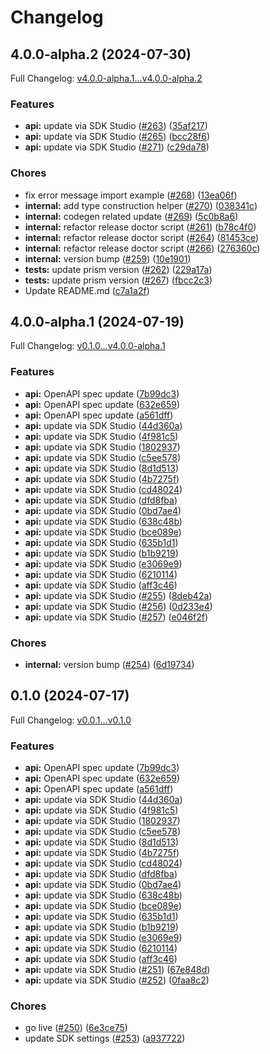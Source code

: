 # Changelog

## 4.0.0-alpha.2 (2024-07-30)

Full Changelog: [v4.0.0-alpha.1...v4.0.0-alpha.2](https://github.com/intercom/python-intercom/compare/v4.0.0-alpha.1...v4.0.0-alpha.2)

### Features

* **api:** update via SDK Studio ([#263](https://github.com/intercom/python-intercom/issues/263)) ([35af217](https://github.com/intercom/python-intercom/commit/35af217c3ce6fb0ac47aa0ecde8a08a99b4819ed))
* **api:** update via SDK Studio ([#265](https://github.com/intercom/python-intercom/issues/265)) ([bcc28f6](https://github.com/intercom/python-intercom/commit/bcc28f659e15461bf4b0308720e5cac7b088f273))
* **api:** update via SDK Studio ([#271](https://github.com/intercom/python-intercom/issues/271)) ([c29da78](https://github.com/intercom/python-intercom/commit/c29da7803e93ca8046292a8036b0000767c0fd29))


### Chores

* fix error message import example ([#268](https://github.com/intercom/python-intercom/issues/268)) ([13ea06f](https://github.com/intercom/python-intercom/commit/13ea06f33714036c77082340858ce2207a5854e1))
* **internal:** add type construction helper ([#270](https://github.com/intercom/python-intercom/issues/270)) ([038341c](https://github.com/intercom/python-intercom/commit/038341c1f602021861754f1c5a75d4b284192885))
* **internal:** codegen related update ([#269](https://github.com/intercom/python-intercom/issues/269)) ([5c0b8a6](https://github.com/intercom/python-intercom/commit/5c0b8a60732430e13cc75a2eb02f643b7aca291f))
* **internal:** refactor release doctor script ([#261](https://github.com/intercom/python-intercom/issues/261)) ([b78c4f0](https://github.com/intercom/python-intercom/commit/b78c4f0ac7ee4a571d0be0c08b313bce3134a019))
* **internal:** refactor release doctor script ([#264](https://github.com/intercom/python-intercom/issues/264)) ([81453ce](https://github.com/intercom/python-intercom/commit/81453cea53317789d7fff13c8c68509f6f700462))
* **internal:** refactor release doctor script ([#266](https://github.com/intercom/python-intercom/issues/266)) ([276360c](https://github.com/intercom/python-intercom/commit/276360c3cad7c86e0629b4762f8c3e8469894e01))
* **internal:** version bump ([#259](https://github.com/intercom/python-intercom/issues/259)) ([10e1901](https://github.com/intercom/python-intercom/commit/10e190128e63b17011af01bb5b0d927d6977809c))
* **tests:** update prism version ([#262](https://github.com/intercom/python-intercom/issues/262)) ([229a17a](https://github.com/intercom/python-intercom/commit/229a17ad3b474dd230561a3dcf2eaf19f7189c20))
* **tests:** update prism version ([#267](https://github.com/intercom/python-intercom/issues/267)) ([fbcc2c3](https://github.com/intercom/python-intercom/commit/fbcc2c373d0b7147f7fb92d3026226713ebb9b90))
* Update README.md ([c7a1a2f](https://github.com/intercom/python-intercom/commit/c7a1a2f2c99c4f550d92e6b5e2170f2b5e734ea2))

## 4.0.0-alpha.1 (2024-07-19)

Full Changelog: [v0.1.0...v4.0.0-alpha.1](https://github.com/intercom/python-intercom/compare/v0.1.0...v4.0.0-alpha.1)

### Features

* **api:** OpenAPI spec update ([7b99dc3](https://github.com/intercom/python-intercom/commit/7b99dc3ea6ce3c61845510a06f313624d92db628))
* **api:** OpenAPI spec update ([632e659](https://github.com/intercom/python-intercom/commit/632e659f6a0694e1c262e77d8a1da664e67488fa))
* **api:** OpenAPI spec update ([a561dff](https://github.com/intercom/python-intercom/commit/a561dffa1225722412e78890ea2668f58a3d6aa9))
* **api:** update via SDK Studio ([44d360a](https://github.com/intercom/python-intercom/commit/44d360a2e477e2e3cbc2441a2f1ef6dae51e6331))
* **api:** update via SDK Studio ([4f981c5](https://github.com/intercom/python-intercom/commit/4f981c5818eb35a61bcd98952c30322cce6b4e77))
* **api:** update via SDK Studio ([1802937](https://github.com/intercom/python-intercom/commit/1802937e0c6c1366861f4d54d62335b132a6aca8))
* **api:** update via SDK Studio ([c5ee578](https://github.com/intercom/python-intercom/commit/c5ee5781b766f90017b9e40e040dc6ee4010b403))
* **api:** update via SDK Studio ([8d1d513](https://github.com/intercom/python-intercom/commit/8d1d5135cd2ad5a9e92116611e42e5ce471e4c55))
* **api:** update via SDK Studio ([4b7275f](https://github.com/intercom/python-intercom/commit/4b7275faddb82e20d8beb21ad5d1edf8d1ff4e39))
* **api:** update via SDK Studio ([cd48024](https://github.com/intercom/python-intercom/commit/cd480246a573bc08a1cc1182a318f1b3a3b6d709))
* **api:** update via SDK Studio ([dfd8fba](https://github.com/intercom/python-intercom/commit/dfd8fbaea39b1e55b22ee632f7558e96a349e473))
* **api:** update via SDK Studio ([0bd7ae4](https://github.com/intercom/python-intercom/commit/0bd7ae43a2ecfb9f6a190e50a72a139e772a279f))
* **api:** update via SDK Studio ([638c48b](https://github.com/intercom/python-intercom/commit/638c48b6b6aa01b49232d89b8a8e8509055fc062))
* **api:** update via SDK Studio ([bce089e](https://github.com/intercom/python-intercom/commit/bce089efbaf0406130d1ded51c15b752f332bc94))
* **api:** update via SDK Studio ([635b1d1](https://github.com/intercom/python-intercom/commit/635b1d18a40f730ab28529301297a809e1c9d5dc))
* **api:** update via SDK Studio ([b1b9219](https://github.com/intercom/python-intercom/commit/b1b92197c2758c1f121f52cf636033c4b9ba6f42))
* **api:** update via SDK Studio ([e3069e9](https://github.com/intercom/python-intercom/commit/e3069e903f7188941c2a6f69a982bf6e49a04313))
* **api:** update via SDK Studio ([6210114](https://github.com/intercom/python-intercom/commit/62101148adf4ecf0b5aeea53b110feaaba296ede))
* **api:** update via SDK Studio ([aff3c46](https://github.com/intercom/python-intercom/commit/aff3c46f12717bee8bc2a662cd99f34c73e959af))
* **api:** update via SDK Studio ([#255](https://github.com/intercom/python-intercom/issues/255)) ([8deb42a](https://github.com/intercom/python-intercom/commit/8deb42ab24714983c947bdef4efef870daaec3fc))
* **api:** update via SDK Studio ([#256](https://github.com/intercom/python-intercom/issues/256)) ([0d233e4](https://github.com/intercom/python-intercom/commit/0d233e4dbe68cb7c248482730102077e0db7de08))
* **api:** update via SDK Studio ([#257](https://github.com/intercom/python-intercom/issues/257)) ([e046f2f](https://github.com/intercom/python-intercom/commit/e046f2fd31706c3cb6c2b94e57d712a4f3323fc6))


### Chores

* **internal:** version bump ([#254](https://github.com/intercom/python-intercom/issues/254)) ([6d19734](https://github.com/intercom/python-intercom/commit/6d197342dd213266ed131ed30aba33ef2f8840b7))

## 0.1.0 (2024-07-17)

Full Changelog: [v0.0.1...v0.1.0](https://github.com/intercom/python-intercom/compare/v0.0.1...v0.1.0)

### Features

* **api:** OpenAPI spec update ([7b99dc3](https://github.com/intercom/python-intercom/commit/7b99dc3ea6ce3c61845510a06f313624d92db628))
* **api:** OpenAPI spec update ([632e659](https://github.com/intercom/python-intercom/commit/632e659f6a0694e1c262e77d8a1da664e67488fa))
* **api:** OpenAPI spec update ([a561dff](https://github.com/intercom/python-intercom/commit/a561dffa1225722412e78890ea2668f58a3d6aa9))
* **api:** update via SDK Studio ([44d360a](https://github.com/intercom/python-intercom/commit/44d360a2e477e2e3cbc2441a2f1ef6dae51e6331))
* **api:** update via SDK Studio ([4f981c5](https://github.com/intercom/python-intercom/commit/4f981c5818eb35a61bcd98952c30322cce6b4e77))
* **api:** update via SDK Studio ([1802937](https://github.com/intercom/python-intercom/commit/1802937e0c6c1366861f4d54d62335b132a6aca8))
* **api:** update via SDK Studio ([c5ee578](https://github.com/intercom/python-intercom/commit/c5ee5781b766f90017b9e40e040dc6ee4010b403))
* **api:** update via SDK Studio ([8d1d513](https://github.com/intercom/python-intercom/commit/8d1d5135cd2ad5a9e92116611e42e5ce471e4c55))
* **api:** update via SDK Studio ([4b7275f](https://github.com/intercom/python-intercom/commit/4b7275faddb82e20d8beb21ad5d1edf8d1ff4e39))
* **api:** update via SDK Studio ([cd48024](https://github.com/intercom/python-intercom/commit/cd480246a573bc08a1cc1182a318f1b3a3b6d709))
* **api:** update via SDK Studio ([dfd8fba](https://github.com/intercom/python-intercom/commit/dfd8fbaea39b1e55b22ee632f7558e96a349e473))
* **api:** update via SDK Studio ([0bd7ae4](https://github.com/intercom/python-intercom/commit/0bd7ae43a2ecfb9f6a190e50a72a139e772a279f))
* **api:** update via SDK Studio ([638c48b](https://github.com/intercom/python-intercom/commit/638c48b6b6aa01b49232d89b8a8e8509055fc062))
* **api:** update via SDK Studio ([bce089e](https://github.com/intercom/python-intercom/commit/bce089efbaf0406130d1ded51c15b752f332bc94))
* **api:** update via SDK Studio ([635b1d1](https://github.com/intercom/python-intercom/commit/635b1d18a40f730ab28529301297a809e1c9d5dc))
* **api:** update via SDK Studio ([b1b9219](https://github.com/intercom/python-intercom/commit/b1b92197c2758c1f121f52cf636033c4b9ba6f42))
* **api:** update via SDK Studio ([e3069e9](https://github.com/intercom/python-intercom/commit/e3069e903f7188941c2a6f69a982bf6e49a04313))
* **api:** update via SDK Studio ([6210114](https://github.com/intercom/python-intercom/commit/62101148adf4ecf0b5aeea53b110feaaba296ede))
* **api:** update via SDK Studio ([aff3c46](https://github.com/intercom/python-intercom/commit/aff3c46f12717bee8bc2a662cd99f34c73e959af))
* **api:** update via SDK Studio ([#251](https://github.com/intercom/python-intercom/issues/251)) ([67e848d](https://github.com/intercom/python-intercom/commit/67e848dfa7681cf197fab68a74d492b6b8f35c39))
* **api:** update via SDK Studio ([#252](https://github.com/intercom/python-intercom/issues/252)) ([0faa8c2](https://github.com/intercom/python-intercom/commit/0faa8c2b3d4557242e1f2ee5dd86bd3c60e11fb7))


### Chores

* go live ([#250](https://github.com/intercom/python-intercom/issues/250)) ([6e3ce75](https://github.com/intercom/python-intercom/commit/6e3ce753e0578fb82d79c77fd4f3dd1184839b4d))
* update SDK settings ([#253](https://github.com/intercom/python-intercom/issues/253)) ([a937722](https://github.com/intercom/python-intercom/commit/a9377223662206e95044d70d44e6f76307204c0d))
